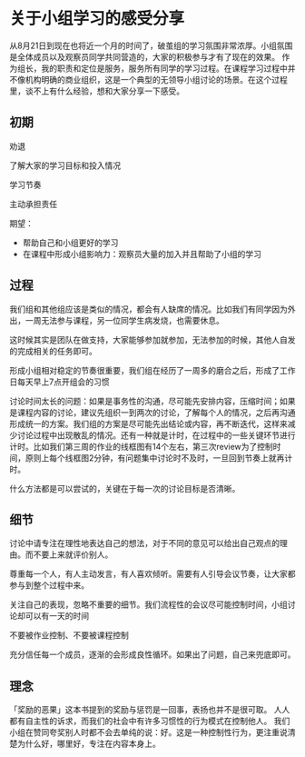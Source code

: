 # 关于小组学习的感受分享

从8月21日到现在也将近一个月的时间了，破茧组的学习氛围非常浓厚。小组氛围是全体成员以及观察员同学共同营造的，大家的积极参与才有了现在的效果。
作为组长，我的职责和定位是服务，服务所有同学的学习过程。在课程学习过程中并不像机构明确的商业组织，这是一个典型的无领导小组讨论的场景。在这个过程里，谈不上有什么经验，想和大家分享一下感受。

## 初期

劝退

了解大家的学习目标和投入情况

学习节奏

主动承担责任

期望：
* 帮助自己和小组更好的学习
* 在课程中形成小组影响力：观察员大量的加入并且帮助了小组的学习

## 过程

我们组和其他组应该是类似的情况，都会有人缺席的情况。比如我们有同学因为外出，一周无法参与课程，另一位同学生病发烧，也需要休息。

这时候其实是团队在做支持，大家能够参加就参加，无法参加的时候，其他人自发的完成相关的任务即可。

形成小组相对稳定的节奏很重要，我们组在经历了一周多的磨合之后，形成了工作日每天早上7点开组会的习惯

讨论时间太长的问题：如果是事务性的沟通，尽可能先安排内容，压缩时间；如果是课程内容的讨论，建议先组织一到两次的讨论，了解每个人的情况，之后再沟通形成统一的方案。我们组的方案是尽可能先出结论或内容，再不断迭代，这样来减少讨论过程中出现散乱的情况。还有一种就是计时，在过程中的一些关键环节进行计时。比如我们第三周的作业的线框图有14个左右，第三次review为了控制时间，原则上每个线框图2分钟，有问题集中讨论时不及时，一旦回到节奏上就再计时。

什么方法都是可以尝试的，关键在于每一次的讨论目标是否清晰。


## 细节

讨论中请专注在理性地表达自己的想法，对于不同的意见可以给出自己观点的理由。而不要上来就评价别人。

尊重每一个人，有人主动发言，有人喜欢倾听。需要有人引导会议节奏，让大家都参与到整个过程中来。

关注自己的表现，忽略不重要的细节。我们流程性的会议尽可能控制时间，小组讨论却可以有一天的时间

不要被作业控制、不要被课程控制

充分信任每一个成员，逐渐的会形成良性循环。如果出了问题，自己来兜底即可。

## 理念

「奖励的恶果」这本书提到的奖励与惩罚是一回事，表扬也并不是很可取。
人人都有自主性的诉求，而我们的社会中有许多习惯性的行为模式在控制他人。
我们小组在赞同夸奖别人时都不会去单纯的说：好。这是一种控制性行为，更注重说清楚为什么好，哪里好，专注在内容本身上。

